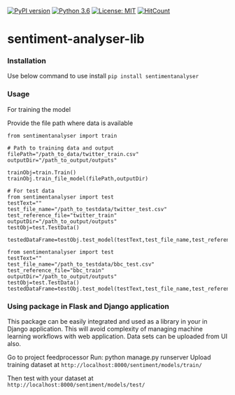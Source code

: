 [![PyPI version](https://badge.fury.io/py/sentimentanalyser.svg)](https://badge.fury.io/py/sentimentanalyser)
[![Python 3.6](https://img.shields.io/badge/python-3.6-blue.svg)](https://www.python.org/downloads/release/python-360/)
[![License: MIT](https://img.shields.io/badge/License-MIT-yellow.svg)](https://opensource.org/licenses/MIT)
[![HitCount](http://hits.dwyl.io/ashhadulislam/sentiment-analyser-lib.svg)](http://hits.dwyl.io/ashhadulislam/sentiment-analyser-lib)
# sentiment-analyser-lib

### Installation
Use below command to use install 
`pip install sentimentanalyser`

### Usage

For training the model

Provide the file path where data is available
```
from sentimentanalyser import train

# Path to training data and output
filePath="/path_to_data/twitter_train.csv"
outputDir="/path_to_output/outputs"

trainObj=train.Train()
trainObj.train_file_model(filePath,outputDir)
```

```
# For test data
from sentimentanalyser import test
testText=""
test_file_name="/path_to_testdata/twitter_test.csv"
test_reference_file="twitter_train"
outputDir="/path_to_output/outputs"
testObj=test.TestData()

testedDataFrame=testObj.test_model(testText,test_file_name,test_reference_file,outputDir)`
```
```
from sentimentanalyser import test
testText=""
test_file_name="/path_to_testdata/bbc_test.csv"
test_reference_file="bbc_train"
outputDir="/path_to_output/outputs"
testObj=test.TestData()
testedDataFrame=testObj.test_model(testText,test_file_name,test_reference_file,outputDir)
```
### Using package in Flask and Django application
This package can be easily integrated and used as a library in your in Django application. This will avoid complexity of managing machine learning workflows with web application. Data sets can be uploaded from UI also.

Go to project feedprocessor
Run: python manage.py runserver
Upload training dataset at
`http://localhost:8000/sentiment/models/train/`

Then test with your dataset at
`http://localhost:8000/sentiment/models/test/`
